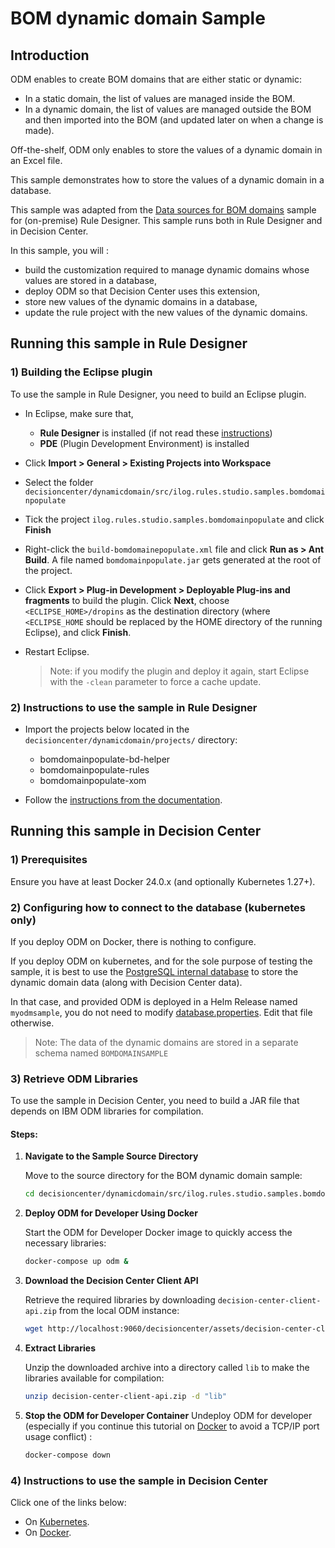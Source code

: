 # BOM dynamic domain Sample

## Introduction

ODM enables to create BOM domains that are either static or dynamic: 
- In a static domain, the list of values are managed inside the BOM.
- In a dynamic domain, the list of values are managed outside the BOM and then imported into the BOM (and updated later on when a change is made).

Off-the-shelf, ODM only enables to store the values of a dynamic domain in an Excel file.

This sample demonstrates how to store the values of a dynamic domain in a database.

This sample was adapted from the [Data sources for BOM domains](https://www.ibm.com/docs/en/odm/9.0.0?topic=extensions-data-sources-bom-domains) sample for (on-premise) Rule Designer.
This sample runs both in Rule Designer and in Decision Center.

In this sample, you will :
- build the customization required to manage dynamic domains whose values are stored in a database,
- deploy ODM so that Decision Center uses this extension,
- store new values of the dynamic domains in a database,
- update the rule project with the new values of the dynamic domains.

## Running this sample in Rule Designer

### 1) Building the Eclipse plugin

To use the sample in Rule Designer, you need to build an Eclipse plugin.
- In Eclipse, make sure that,
    - **Rule Designer** is installed (if not read these [instructions](https://github.com/DecisionsDev/ruledesigner))
    - **PDE** (Plugin Development Environment) is installed
- Click **Import > General > Existing Projects into Workspace**
- Select the folder `decisioncenter/dynamicdomain/src/ilog.rules.studio.samples.bomdomainpopulate` 
- Tick the project `ilog.rules.studio.samples.bomdomainpopulate` and click **Finish**
- Right-click the `build-bomdomainepopulate.xml` file and click **Run as > Ant Build**. A file named `bomdomainpopulate.jar` gets generated at the root of the project.
- Click **Export > Plug-in Development > Deployable Plug-ins and fragments** to build the plugin. Click **Next**, choose `<ECLIPSE_HOME>/dropins` as the destination directory (where `<ECLIPSE_HOME` should be replaced by the HOME directory of the running Eclipse), and click **Finish**.
- Restart Eclipse.

  >Note: if you modify the plugin and deploy it again, start Eclipse with the `-clean` parameter to force a cache update.

### 2) Instructions to use the sample in Rule Designer

- Import the projects below located in the `decisioncenter/dynamicdomain/projects/` directory:
  - bomdomainpopulate-bd-helper
  - bomdomainpopulate-rules
  - bomdomainpopulate-xom

- Follow the [instructions from the documentation](https://www.ibm.com/docs/en/odm/9.0.0?topic=domains-data-sources-bom-sample-details).

## Running this sample in Decision Center

### 1) Prerequisites

Ensure you have at least Docker 24.0.x (and optionally Kubernetes 1.27+).

### 2) Configuring how to connect to the database (kubernetes only)

If you deploy ODM on Docker, there is nothing to configure.

If you deploy ODM on kubernetes, and for the sole purpose of testing the sample, it is best to use the [PostgreSQL internal database](https://www.ibm.com/docs/en/SSQP76_9.0.0/com.ibm.odm.kube/topics/con_internal_db.html) to store the dynamic domain data (along with Decision Center data).

In that case, and provided ODM is deployed in a Helm Release named `myodmsample`, you do not need to modify [database.properties](src/ilog.rules.studio.samples.bomdomainpopulate/src/main/resources/data/database.properties).
Edit that file otherwise.

> Note: The data of the dynamic domains are stored in a separate schema named `BOMDOMAINSAMPLE`

### 3) Retrieve ODM Libraries

To use the sample in Decision Center, you need to build a JAR file that depends on IBM ODM libraries for compilation.

#### Steps:

1. **Navigate to the Sample Source Directory**

   Move to the source directory for the BOM dynamic domain sample:
   ```bash
   cd decisioncenter/dynamicdomain/src/ilog.rules.studio.samples.bomdomainpopulate
   ```

2. **Deploy ODM for Developer Using Docker**

   Start the ODM for Developer Docker image to quickly access the necessary libraries:
   ```bash
   docker-compose up odm &
   ```

3. **Download the Decision Center Client API**

   Retrieve the required libraries by downloading `decision-center-client-api.zip` from the local ODM instance:
   ```bash
   wget http://localhost:9060/decisioncenter/assets/decision-center-client-api.zip
   ```

4. **Extract Libraries**

   Unzip the downloaded archive into a directory called `lib` to make the libraries available for compilation:
   ```bash
   unzip decision-center-client-api.zip -d "lib"
   ```

5. **Stop the ODM for Developer Container**
   Undeploy ODM for developer (especially if you continue this tutorial on [Docker](README-DOCKER.md) to avoid a TCP/IP port usage conflict) :
   ```bash
   docker-compose down
   ```


### 4) Instructions to use the sample in Decision Center

Click one of the links below:
   * On [Kubernetes](README-KUBERNETES.md).
   * On [Docker](README-DOCKER.md). 
